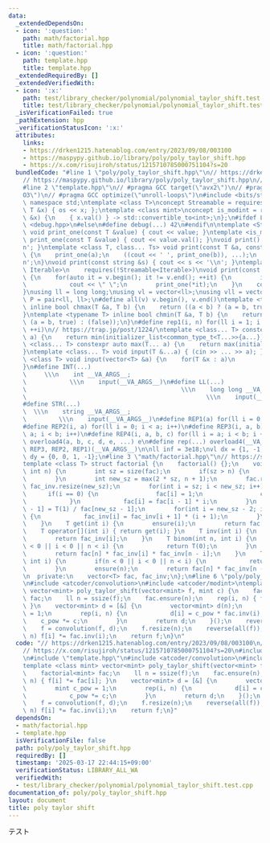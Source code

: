 ```yaml
---
data:
  _extendedDependsOn:
  - icon: ':question:'
    path: math/factorial.hpp
    title: math/factorial.hpp
  - icon: ':question:'
    path: template.hpp
    title: template.hpp
  _extendedRequiredBy: []
  _extendedVerifiedWith:
  - icon: ':x:'
    path: test/library_checker/polynomial/polynomial_taylor_shift.test.cpp
    title: test/library_checker/polynomial/polynomial_taylor_shift.test.cpp
  _isVerificationFailed: true
  _pathExtension: hpp
  _verificationStatusIcon: ':x:'
  attributes:
    links:
    - https://drken1215.hatenablog.com/entry/2023/09/08/003100
    - https://maspypy.github.io/library/poly/poly_taylor_shift.hpp
    - https://x.com/risujiroh/status/1215710785000751104?s=20
  bundledCode: "#line 1 \"poly/poly_taylor_shift.hpp\"\n// https://drken1215.hatenablog.com/entry/2023/09/08/003100\n\
    // https://maspypy.github.io/library/poly/poly_taylor_shift.hpp\n// https://x.com/risujiroh/status/1215710785000751104?s=20\n\
    #line 2 \"template.hpp\"\n// #pragma GCC target(\"avx2\")\n// #pragma GCC optimize(\"\
    O3\")\n// #pragma GCC optimize(\"unroll-loops\")\n#include <bits/stdc++.h>\nusing\
    \ namespace std;\ntemplate <class T>\nconcept Streamable = requires(ostream os,\
    \ T &x) { os << x; };\ntemplate <class mint>\nconcept is_modint = requires(mint\
    \ &x) {\n    { x.val() } -> std::convertible_to<int>;\n};\n#ifdef LOCAL\n#include\
    \ <debug.hpp>\n#else\n#define debug(...) 42\n#endif\n\ntemplate <Streamable T>\
    \ void print_one(const T &value) { cout << value; }\ntemplate <is_modint T> void\
    \ print_one(const T &value) { cout << value.val(); }\nvoid print() { cout << '\\\
    n'; }\ntemplate <class T, class... Ts> void print(const T &a, const Ts &...b)\
    \ {\n    print_one(a);\n    ((cout << ' ', print_one(b)), ...);\n    cout << '\\\
    n';\n}\nvoid print(const string &s) { cout << s << '\\n'; }\ntemplate <ranges::range\
    \ Iterable>\n    requires(!Streamable<Iterable>)\nvoid print(const Iterable &v)\
    \ {\n    for(auto it = v.begin(); it != v.end(); ++it) {\n        if(it != v.begin())\n\
    \            cout << \" \";\n        print_one(*it);\n    }\n    cout << '\\n';\n\
    }\nusing ll = long long;\nusing vl = vector<ll>;\nusing vll = vector<vl>;\nusing\
    \ P = pair<ll, ll>;\n#define all(v) v.begin(), v.end()\ntemplate <typename T>\
    \ inline bool chmax(T &a, T b) {\n    return ((a < b) ? (a = b, true) : (false));\n\
    }\ntemplate <typename T> inline bool chmin(T &a, T b) {\n    return ((a > b) ?\
    \ (a = b, true) : (false));\n}\n#define rep1(i, n) for(ll i = 1; i <= ((ll)n);\
    \ ++i)\n// https://trap.jp/post/1224/\ntemplate <class... T> constexpr auto min(T...\
    \ a) {\n    return min(initializer_list<common_type_t<T...>>{a...});\n}\ntemplate\
    \ <class... T> constexpr auto max(T... a) {\n    return max(initializer_list<common_type_t<T...>>{a...});\n\
    }\ntemplate <class... T> void input(T &...a) { (cin >> ... >> a); }\ntemplate\
    \ <class T> void input(vector<T> &a) {\n    for(T &x : a)\n        cin >> x;\n\
    }\n#define INT(...)                                                          \
    \     \\\n    int __VA_ARGS__;                                               \
    \            \\\n    input(__VA_ARGS__)\n#define LL(...)                     \
    \                                           \\\n    long long __VA_ARGS__;   \
    \                                                  \\\n    input(__VA_ARGS__)\n\
    #define STR(...)                                                             \
    \  \\\n    string __VA_ARGS__;                                               \
    \         \\\n    input(__VA_ARGS__)\n#define REP1(a) for(ll i = 0; i < a; i++)\n\
    #define REP2(i, a) for(ll i = 0; i < a; i++)\n#define REP3(i, a, b) for(ll i =\
    \ a; i < b; i++)\n#define REP4(i, a, b, c) for(ll i = a; i < b; i += c)\n#define\
    \ overload4(a, b, c, d, e, ...) e\n#define rep(...) overload4(__VA_ARGS__, REP4,\
    \ REP3, REP2, REP1)(__VA_ARGS__)\n\nll inf = 3e18;\nvl dx = {1, -1, 0, 0};\nvl\
    \ dy = {0, 0, 1, -1};\n#line 3 \"math/factorial.hpp\"\n// https://suisen-cp.github.io/cp-library-cpp/library/math/factorial.hpp\n\
    template <class T> struct factorial {\n    factorial() {};\n    void ensure(const\
    \ int n) {\n        int sz = size(fac);\n        if(sz > n) {\n            return;\n\
    \        }\n        int new_sz = max(2 * sz, n + 1);\n        fac.resize(new_sz),\
    \ fac_inv.resize(new_sz);\n        for(int i = sz; i < new_sz; i++) {\n      \
    \      if(i == 0) {\n                fac[i] = 1;\n                continue;\n\
    \            }\n            fac[i] = fac[i - 1] * i;\n        }\n        fac_inv[new_sz\
    \ - 1] = T(1) / fac[new_sz - 1];\n        for(int i = new_sz - 2; i >= sz; i--)\
    \ {\n            fac_inv[i] = fac_inv[i + 1] * (i + 1);\n        }\n        return;\n\
    \    }\n    T get(int i) {\n        ensure(i);\n        return fac[i];\n    }\n\
    \    T operator[](int i) { return get(i); }\n    T inv(int i) {\n        ensure(i);\n\
    \        return fac_inv[i];\n    }\n    T binom(int n, int i) {\n        if(n\
    \ < 0 || i < 0 || n < i) {\n            return T(0);\n        }\n        ensure(n);\n\
    \        return fac[n] * fac_inv[i] * fac_inv[n - i];\n    }\n    T perm(int n,\
    \ int i) {\n        if(n < 0 || i < 0 || n < i) {\n            return T(0);\n\
    \        }\n        ensure(n);\n        return fac[n] * fac_inv[n - i];\n    }\n\
    \n  private:\n    vector<T> fac, fac_inv;\n};\n#line 6 \"poly/poly_taylor_shift.hpp\"\
    \n#include <atcoder/convolution>\n#include <atcoder/modint>\ntemplate <class mint>\
    \ vector<mint> poly_taylor_shift(vector<mint> f, mint c) {\n    factorial<mint>\
    \ fac;\n    ll n = ssize(f);\n    fac.ensure(n);\n    rep(i, n) { f[i] *= fac[i];\
    \ }\n    vector<mint> d = [&] {\n        vector<mint> d(n);\n        mint c_pow\
    \ = 1;\n        rep(i, n) {\n            d[i] = c_pow * fac.inv(i);\n        \
    \    c_pow *= c;\n        }\n        return d;\n    }();\n    reverse(all(f));\n\
    \    f = convolution(f, d);\n    f.resize(n);\n    reverse(all(f));\n    rep(i,\
    \ n) f[i] *= fac.inv(i);\n    return f;\n}\n"
  code: "// https://drken1215.hatenablog.com/entry/2023/09/08/003100\n// https://maspypy.github.io/library/poly/poly_taylor_shift.hpp\n\
    // https://x.com/risujiroh/status/1215710785000751104?s=20\n#include \"math/factorial.hpp\"\
    \n#include \"template.hpp\"\n#include <atcoder/convolution>\n#include <atcoder/modint>\n\
    template <class mint> vector<mint> poly_taylor_shift(vector<mint> f, mint c) {\n\
    \    factorial<mint> fac;\n    ll n = ssize(f);\n    fac.ensure(n);\n    rep(i,\
    \ n) { f[i] *= fac[i]; }\n    vector<mint> d = [&] {\n        vector<mint> d(n);\n\
    \        mint c_pow = 1;\n        rep(i, n) {\n            d[i] = c_pow * fac.inv(i);\n\
    \            c_pow *= c;\n        }\n        return d;\n    }();\n    reverse(all(f));\n\
    \    f = convolution(f, d);\n    f.resize(n);\n    reverse(all(f));\n    rep(i,\
    \ n) f[i] *= fac.inv(i);\n    return f;\n}"
  dependsOn:
  - math/factorial.hpp
  - template.hpp
  isVerificationFile: false
  path: poly/poly_taylor_shift.hpp
  requiredBy: []
  timestamp: '2025-03-17 22:44:15+09:00'
  verificationStatus: LIBRARY_ALL_WA
  verifiedWith:
  - test/library_checker/polynomial/polynomial_taylor_shift.test.cpp
documentation_of: poly/poly_taylor_shift.hpp
layout: document
title: poly taylor shift
---
```

テスト